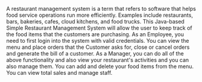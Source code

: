 
A restaurant management system is a term that refers to software that helps food service operations run more efficiently. Examples include restaurants, bars, bakeries, cafes, cloud kitchens, and food trucks. This Java-based Simple Restaurant Management System will allow the user to keep track of the food items that the customers are purchasing. As an Employee, you need to first login into the system with valid credentials. You can view the menu and place orders that the Customer asks for, close or cancel orders and generate the bill of a customer. As a Manager, you can do all of the above functionality and also view your restaurant's activities and you can also manage them. You can add and delete your food items from the menu. You can view total sales and manage staff. 
